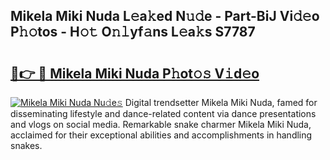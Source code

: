 ## Mikela Miki Nuda L𝚎a𝚔ed N𝚞𝚍e - Part-BiJ Vi𝚍𝚎o P𝚑𝚘tos - H𝚘𝚝 O𝚗𝚕yf𝚊ns L𝚎a𝚔s S7787

# <h2><a href="http://kf92a5.oniu.top/?m=Mikela+Miki+Nuda">🔗👉 🔴 Mikela Miki Nuda P𝚑ot𝚘𝚜 V𝚒d𝚎o</a></h2>

[![Mikela Miki Nuda Nu𝚍e𝚜](https://i.imgur.com/0qMVB7G.gif)](http://kf92a5.oniu.top/?m=Mikela+Miki+Nuda)
Digital trendsetter Mikela Miki Nuda, famed for disseminating lifestyle and dance-related content via dance presentations and vlogs on social media. Remarkable snake charmer Mikela Miki Nuda, acclaimed for their exceptional abilities and accomplishments in handling snakes.  
